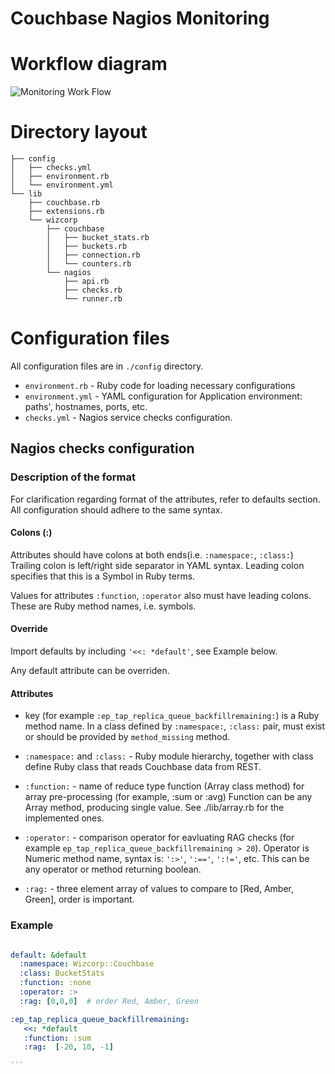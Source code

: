 
Couchbase Nagios Monitoring
===========================

Workflow diagram
======================

![Monitoring Work Flow](images/workflow.png)

Directory layout
======================

````
├── config
│   ├── checks.yml
│   ├── environment.rb
│   └── environment.yml
└── lib
    ├── couchbase.rb
    ├── extensions.rb
    └── wizcorp
        ├── couchbase
        │   ├── bucket_stats.rb
        │   ├── buckets.rb
        │   ├── connection.rb
        │   └── counters.rb
        └── nagios
            ├── api.rb
            ├── checks.rb
            └── runner.rb
````


Configuration files
====================

All configuration files are in `./config` directory.

* `environment.rb` - Ruby code for loading necessary configurations
* `environment.yml` - YAML configuration for Application environment: paths', hostnames, ports, etc.
* `checks.yml` - Nagios service checks configuration.


Nagios checks configuration
---------------------------

### Description of the format


For clarification regarding format of the attributes, refer to defaults section. All configuration should adhere to the same syntax.

#### Colons (:) 


Attributes should have colons at both ends(i.e. `:namespace:`, `:class:`) Trailing colon is left/right side separator in YAML syntax. Leading colon specifies that this is a Symbol in Ruby terms.

Values for attributes `:function`, `:operator` also must have leading colons. These are Ruby method names, i.e. symbols.

#### Override

Import defaults by including `'<<: *default'`, see Example below.

Any default attribute can be overriden. 

#### Attributes

* key (for example `:ep_tap_replica_queue_backfillremaining:`) is a Ruby method name. In a class defined by `:namespace:`, `:class:` pair, must exist or should be provided by `method_missing` method.

* `:namespace:` and `:class:` - Ruby module hierarchy, together with class define Ruby class that reads Couchbase data from REST.

* `:function:` - name of reduce type function (Array class method) for array pre-processing (for example, :sum or :avg) Function can be any Array method, producing single value. See ./lib/array.rb for the implemented ones.

* `:operator:` - comparison operator for eavluating RAG checks (for example `ep_tap_replica_queue_backfillremaining > 20`). Operator is Numeric method name, syntax is: `':>'`, `':=='`, `':!='`, etc. This can be any operator or method returning boolean.

* `:rag:` - three element array of values to compare to [Red, Amber,
    Green], order is important.

### Example

````yaml

default: &default
  :namespace: Wizcorp::Couchbase
  :class: BucketStats
  :function: :none 
  :operator: :>
  :rag: [0,0,0]  # order Red, Amber, Green

:ep_tap_replica_queue_backfillremaining:
   <<: *default
   :function: :sum
   :rag:  [-20, 10, -1]
   
```

